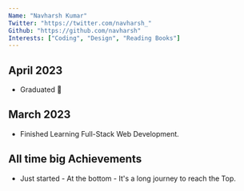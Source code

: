 ```yaml
---
Name: "Navharsh Kumar"
Twitter: "https://twitter.com/navharsh_"
Github: "https://github.com/navharsh"
Interests: ["Coding", "Design", "Reading Books"]
---
```


## April 2023

- Graduated 🎉

## March 2023

- Finished Learning Full-Stack Web Development.

## All time big Achievements

- Just started - At the bottom - It's a long journey to reach the Top.
